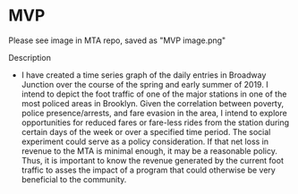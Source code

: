# MVP
Please see image in MTA repo, saved as "MVP image.png"

Description
-  I have created a time series graph of the daily entries in Broadway Junction over the course of the spring and early summer of 2019. I intend to depict the foot traffic of one of the major stations in one of the most policed areas in Brooklyn. Given the correlation between poverty, police presence/arrests, and fare evasion in the area, I intend to explore opportunities for reduced fares or fare-less rides from the station during certain days of the week or over a specified time period. The social experiment could serve as a policy consideration. If that net loss in revenue to the MTA is minimal enough, it may be a reasonable policy. Thus, it is important to know the revenue generated by the current foot traffic to asses the impact of a program that could otherwise be very beneficial to the community. 


